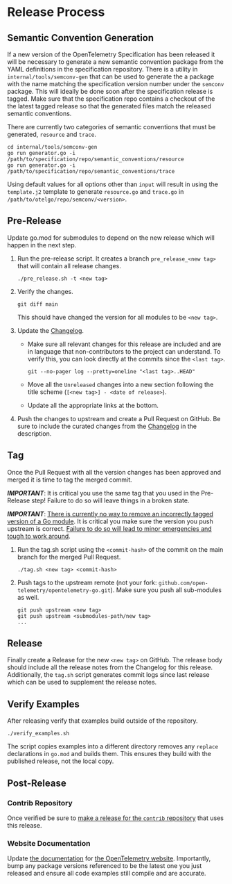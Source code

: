 # Release Process

## Semantic Convention Generation

If a new version of the OpenTelemetry Specification has been released it will be necessary to generate a new
semantic convention package from the YAML definitions in the specification repository. There is a utility in
`internal/tools/semconv-gen` that can be used to generate the a package with the name matching the specification
version number under the `semconv` package. This will ideally be done soon after the specification release is
tagged. Make sure that the specification repo contains a checkout of the the latest tagged release so that the
generated files match the released semantic conventions.

There are currently two categories of semantic conventions that must be generated, `resource` and `trace`.

```
cd internal/tools/semconv-gen
go run generator.go -i /path/to/specification/repo/semantic_conventions/resource
go run generator.go -i /path/to/specification/repo/semantic_conventions/trace
```

Using default values for all options other than `input` will result in using the `template.j2` template to
generate `resource.go` and `trace.go` in `/path/to/otelgo/repo/semconv/<version>`.

## Pre-Release

Update go.mod for submodules to depend on the new release which will happen in the next step.

1. Run the pre-release script. It creates a branch `pre_release_<new tag>` that will contain all release changes.

    ```
    ./pre_release.sh -t <new tag>
    ```

2. Verify the changes.

    ```
    git diff main
    ```

    This should have changed the version for all modules to be `<new tag>`.

3. Update the [Changelog](./CHANGELOG.md).
   - Make sure all relevant changes for this release are included and are in language that non-contributors to the project can understand.
       To verify this, you can look directly at the commits since the `<last tag>`.

       ```
       git --no-pager log --pretty=oneline "<last tag>..HEAD"
       ```

   - Move all the `Unreleased` changes into a new section following the title scheme (`[<new tag>] - <date of release>`).
   - Update all the appropriate links at the bottom.

4. Push the changes to upstream and create a Pull Request on GitHub.
    Be sure to include the curated changes from the [Changelog](./CHANGELOG.md) in the description.

## Tag

Once the Pull Request with all the version changes has been approved and merged it is time to tag the merged commit.

***IMPORTANT***: It is critical you use the same tag that you used in the Pre-Release step!
Failure to do so will leave things in a broken state.

***IMPORTANT***: [There is currently no way to remove an incorrectly tagged version of a Go module](https://github.com/golang/go/issues/34189).
It is critical you make sure the version you push upstream is correct.
[Failure to do so will lead to minor emergencies and tough to work around](https://github.com/open-telemetry/opentelemetry-go/issues/331).

1. Run the tag.sh script using the `<commit-hash>` of the commit on the main branch for the merged Pull Request.

    ```
    ./tag.sh <new tag> <commit-hash>
    ```

2. Push tags to the upstream remote (not your fork: `github.com/open-telemetry/opentelemetry-go.git`).
    Make sure you push all sub-modules as well.

    ```
    git push upstream <new tag>
    git push upstream <submodules-path/new tag>
    ...
    ```

## Release

Finally create a Release for the new `<new tag>` on GitHub.
The release body should include all the release notes from the Changelog for this release.
Additionally, the `tag.sh` script generates commit logs since last release which can be used to supplement the release notes.

## Verify Examples

After releasing verify that examples build outside of the repository.

```
./verify_examples.sh
```

The script copies examples into a different directory removes any `replace` declarations in `go.mod` and builds them.
This ensures they build with the published release, not the local copy.

## Post-Release

### Contrib Repository

Once verified be sure to [make a release for the `contrib` repository](https://github.com/open-telemetry/opentelemetry-go-contrib/blob/main/RELEASING.md) that uses this release.

### Website Documentation

Update [the documentation](./website_docs) for [the OpenTelemetry website](https://opentelemetry.io/docs/go/).
Importantly, bump any package versions referenced to be the latest one you just released and ensure all code examples still compile and are accurate.

